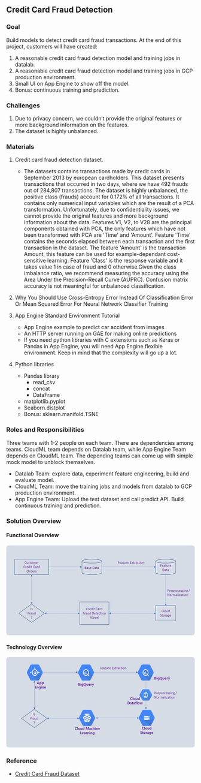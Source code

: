 ## Credit Card Fraud Detection

### Goal
Build models to detect credit card fraud transactions. At the end of this project, customers will have created:

1. A reasonable credit card fraud detection model and training jobs in datalab.
2. A reasonable credit card fraud detection model and training jobs in GCP production environment.
3. Small UI on App Engine to show off the model.
4. Bonus: continuous training and prediction.

### Challenges
1. Due to privacy concern, we couldn’t provide the original features or more background information on the features.
2. The dataset is highly unbalanced.

### Materials
1. Credit card fraud detection dataset.

    * The datasets contains transactions made by credit cards in September 2013 by european cardholders. This dataset presents transactions that occurred in two days, where we have 492 frauds out of 284,807 transactions. The dataset is highly unbalanced, the positive class (frauds) account for 0.172% of all transactions. It contains only numerical input variables which are the result of a PCA transformation. Unfortunately, due to confidentiality issues, we cannot provide the original features and more background information about the data. Features V1, V2, to V28 are the principal components obtained with PCA, the only features which have not been transformed with PCA are 'Time' and 'Amount'. Feature 'Time' contains the seconds elapsed between each transaction and the first transaction in the dataset. The feature 'Amount' is the transaction Amount, this feature can be used for example-dependant cost-sensitive learning. Feature 'Class' is the response variable and it takes value 1 in case of fraud and 0 otherwise.Given the class imbalance ratio, we recommend measuring the accuracy using the Area Under the Precision-Recall Curve (AUPRC). Confusion matrix accuracy is not meaningful for unbalanced classification.

2. Why You Should Use Cross-Entropy Error Instead Of Classification Error Or Mean Squared Error For Neural Network Classifier Training

3. App Engine Standard Environment Tutorial

    * App Engine example to predict car accident from images
    * An HTTP server running on GAE for making online predictions
    * If you need python libraries with C extensions such as Keras or Pandas in App Engine, you will need App Engine flexible environment. Keep in mind that the complexity will go up a lot.

4. Python libraries
    * Pandas library
        * read_csv
        * concat
        * DataFrame
    * matplotlib.pyplot
    * Seaborn.distplot
    * Bonus: sklearn.manifold.TSNE

### Roles and Responsibilities

Three teams with 1-2 people on each team. There are dependencies among teams. CloudML team depends on Datalab team, while App Engine Team depends on CloudML team. The depending teams can come up with simple mock model to unblock themselves.

* Datalab Team: explore data, experiment feature engineering, build and evaluate model.
* CloudML Team: move the training jobs and models from datalab to GCP production environment.
* App Engine Team: Upload the test dataset and call predict API. Build continuous training and prediction.

### Solution Overview

#### Functional Overview
![Credit Card Fraud Detection Flow](./images/creditcardfraud.jpg "CreditCard Fraud Detection Flow")

#### Technology Overview
![Credit Card Fraud Detection Flow](./images/creditcardfraud_technology.jpg "CreditCard Fraud Detection Flow")

### Reference

* [Credit Card Fraud Dataset](https://storage.googleapis.com/advanced-solutions-lab/fraud/creditcard.csv)
